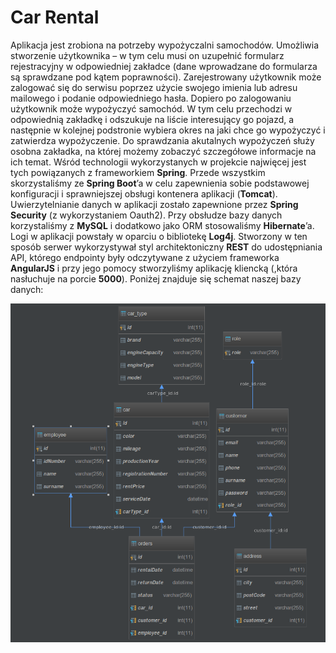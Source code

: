 # Car Rental


Aplikacja jest zrobiona na potrzeby wypożyczalni samochodów.
Umożliwia stworzenie użytkownika – w tym celu musi on uzupełnić formularz rejestracyjny 
w odpowiedniej zakładce (dane wprowadzane do formularza są sprawdzane pod kątem poprawności). 
Zarejestrowany użytkownik może zalogować się do serwisu poprzez użycie swojego imienia lub 
adresu mailowego i podanie odpowiedniego hasła. Dopiero po zalogowaniu użytkownik może 
wypożyczyć samochód. W tym celu przechodzi w odpowiednią zakładkę i odszukuje na liście 
interesujący go pojazd, a następnie w kolejnej podstronie wybiera okres na jaki chce go 
wypożyczyć i zatwierdza wypożyczenie. Do sprawdzania akutalnych wypożyczeń służy osobna 
zakładka, na której możemy zobaczyć szczegółowe informacje na ich temat. 
Wśród technologii wykorzystanych w projekcie najwięcej jest tych powiązanych z frameworkiem 
**Spring**. Przede wszystkim skorzystaliśmy ze **Spring Boot**’a w celu zapewnienia sobie 
podstawowej konfiguracji i sprawniejszej obsługi kontenera aplikacji (**Tomcat**). 
Uwierzytelnianie danych w aplikacji zostało zapewnione przez **Spring Security** 
(z wykorzystaniem Oauth2). Przy obsłudze bazy danych korzystaliśmy z **MySQL** 
i dodatkowo jako ORM stosowaliśmy **Hibernate**’a. Logi w aplikacji powstały w oparciu 
o bibliotekę **Log4j**. Stworzony w ten sposób serwer wykorzystywał styl architektoniczny 
**REST** do udostępniania API, którego endpointy były odczytywane z użyciem 
frameworka **AngularJS** i przy jego pomocy stworzyliśmy aplikację kliencką 
(,która nasłuchuje na porcie **5000**). Poniżej znajduje się schemat naszej bazy danych:

![](db_schema.png)
